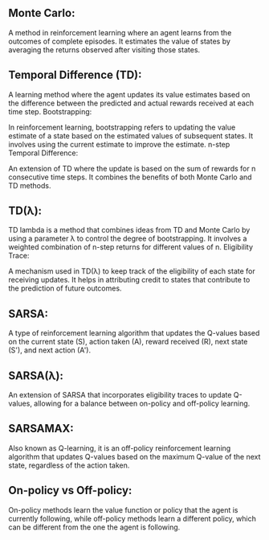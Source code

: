 ## Monte Carlo:

A method in reinforcement learning where an agent learns from the outcomes of complete episodes. It estimates the value of states by averaging the returns observed after visiting those states.
## Temporal Difference (TD):

A learning method where the agent updates its value estimates based on the difference between the predicted and actual rewards received at each time step.
Bootstrapping:

In reinforcement learning, bootstrapping refers to updating the value estimate of a state based on the estimated values of subsequent states. It involves using the current estimate to improve the estimate.
n-step Temporal Difference:

An extension of TD where the update is based on the sum of rewards for n consecutive time steps. It combines the benefits of both Monte Carlo and TD methods.
## TD(λ):

TD lambda is a method that combines ideas from TD and Monte Carlo by using a parameter λ to control the degree of bootstrapping. It involves a weighted combination of n-step returns for different values of n.
Eligibility Trace:

A mechanism used in TD(λ) to keep track of the eligibility of each state for receiving updates. It helps in attributing credit to states that contribute to the prediction of future outcomes.
## SARSA:

A type of reinforcement learning algorithm that updates the Q-values based on the current state (S), action taken (A), reward received (R), next state (S'), and next action (A').
## SARSA(λ):

An extension of SARSA that incorporates eligibility traces to update Q-values, allowing for a balance between on-policy and off-policy learning.
## SARSAMAX:

Also known as Q-learning, it is an off-policy reinforcement learning algorithm that updates Q-values based on the maximum Q-value of the next state, regardless of the action taken.
## On-policy vs Off-policy:

On-policy methods learn the value function or policy that the agent is currently following, while off-policy methods learn a different policy, which can be different from the one the agent is following.
